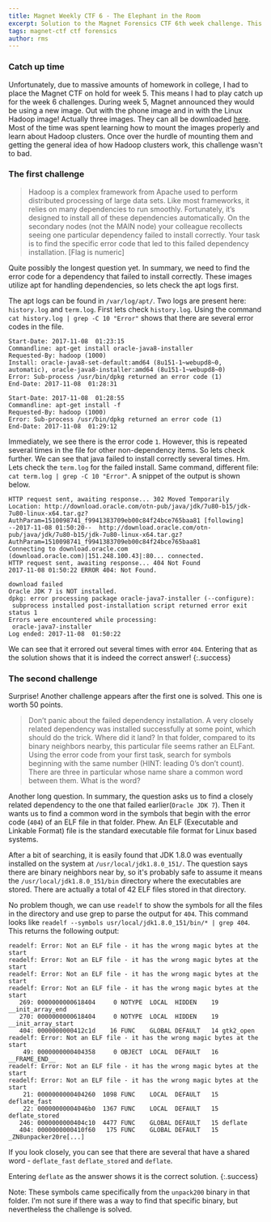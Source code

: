 ```yaml
---
title: Magnet Weekly CTF 6 - The Elephant in the Room
excerpt: Solution to the Magnet Forensics CTF 6th week challenge. This week's challenge continues to utilize the Linux Hadoop images for some interesting challenges.
tags: magnet-ctf ctf forensics
author: rms
---
```


### Catch up time

Unfortunately, due to massive amounts of homework in college, I had to place the Magnet CTF on hold for week 5. This means I had to play catch up for the week 6 challenges. During week 5, Magnet announced they would be using a new image. Out with the phone image and in with the Linux Hadoop image! Actually three images. They can all be downloaded [here](https://archive.org/download/Case2-HDFS). Most of the time was spent learning how to mount the images properly and learn about Hadoop clusters. Once over the hurdle of mounting them and getting the general idea of how Hadoop clusters work, this challenge wasn't to bad.

### The first challenge

> Hadoop is a complex framework from Apache used to perform distributed processing of large data sets. Like most frameworks, it relies on many dependencies to run smoothly. Fortunately, it’s designed to install all of these dependencies automatically. On the secondary nodes (not the MAIN node) your colleague recollects seeing one particular dependency failed to install correctly. Your task is to find the specific error code that led to this failed dependency installation. [Flag is numeric]

Quite possibly the longest question yet. In summary, we need to find the error code for a dependency that failed to install correctly. These images utilize apt for handling dependencies, so lets check the apt logs first.

The apt logs can be found in `/var/log/apt/`. Two logs are present here: `history.log` and `term.log`. First lets check `history.log`. Using the command `cat history.log | grep -C 10 "Error"` shows that there are several error codes in the file. 

```
Start-Date: 2017-11-08  01:23:15
Commandline: apt-get install oracle-java8-installer
Requested-By: hadoop (1000)
Install: oracle-java8-set-default:amd64 (8u151-1~webupd8~0, automatic), oracle-java8-installer:amd64 (8u151-1~webupd8~0)
Error: Sub-process /usr/bin/dpkg returned an error code (1)
End-Date: 2017-11-08  01:28:31

Start-Date: 2017-11-08  01:28:55
Commandline: apt-get install -f
Requested-By: hadoop (1000)
Error: Sub-process /usr/bin/dpkg returned an error code (1)
End-Date: 2017-11-08  01:29:12
```

Immediately, we see there  is the error code `1`. However, this is repeated several times in the file for other non-dependency items. So lets check further. We can see that java failed to install correctly several times. Hm. Lets check the `term.log` for the failed install. Same command, different file: `cat term.log | grep -C 10 "Error"`. A snippet of the output is shown below.

```
HTTP request sent, awaiting response... 302 Moved Temporarily
Location: http://download.oracle.com/otn-pub/java/jdk/7u80-b15/jdk-7u80-linux-x64.tar.gz?AuthParam=1510098741_f9941383709eb00c84f24bce765baa81 [following]
--2017-11-08 01:50:20--  http://download.oracle.com/otn-pub/java/jdk/7u80-b15/jdk-7u80-linux-x64.tar.gz?AuthParam=1510098741_f9941383709eb00c84f24bce765baa81
Connecting to download.oracle.com (download.oracle.com)|151.248.100.43|:80... connected.
HTTP request sent, awaiting response... 404 Not Found
2017-11-08 01:50:22 ERROR 404: Not Found.

download failed
Oracle JDK 7 is NOT installed.
dpkg: error processing package oracle-java7-installer (--configure):
 subprocess installed post-installation script returned error exit status 1
Errors were encountered while processing:
 oracle-java7-installer
Log ended: 2017-11-08  01:50:22
```

We can see that it errored out several times with error `404`. Entering that as the solution shows that it is indeed the correct answer!
{:.success}

### The second challenge

Surprise! Another challenge appears after the first one is solved. This one is worth 50 points.

> Don’t panic about the failed dependency installation. A very closely related dependency was installed successfully at some point, which should do the trick. Where did it land? In that folder, compared to its binary neighbors nearby, this particular file seems rather an ELFant. Using the error code from your first task, search for symbols beginning with the same number (HINT: leading 0’s don’t count). There are three in particular whose name share a common word between them. What is the word?

Another long question. In summary, the question asks us to find a closely related dependency to the one that failed earlier(`Oracle JDK 7`). Then it wants us to find a common word in the symbols that begin with the error code (`404`) of an ELF file in that folder. Phew. An ELF (Executable and Linkable Format) file is the standard executable file format for Linux based systems. 

After a bit of searching, it is easily found that JDK 1.8.0 was eventually installed on the system at `/usr/local/jdk1.8.0_151/`. The question says there are binary neighbors near by, so it's probably safe to assume it means the `/usr/local/jdk1.8.0_151/bin` directory where the executables are stored. There are actually a total of 42 ELF files stored in that directory. 

No problem though, we can use `readelf` to show the symbols for all the files in the directory and use grep to parse the output for `404`. This command looks like `readelf --symbols usr/local/jdk1.8.0_151/bin/* | grep 404`. This returns the following output:

```
readelf: Error: Not an ELF file - it has the wrong magic bytes at the start
readelf: Error: Not an ELF file - it has the wrong magic bytes at the start
readelf: Error: Not an ELF file - it has the wrong magic bytes at the start
readelf: Error: Not an ELF file - it has the wrong magic bytes at the start
   269: 0000000000618404     0 NOTYPE  LOCAL  HIDDEN    19 __init_array_end
   270: 0000000000618404     0 NOTYPE  LOCAL  HIDDEN    19 __init_array_start
   404: 0000000000412c1d    16 FUNC    GLOBAL DEFAULT   14 gtk2_open
readelf: Error: Not an ELF file - it has the wrong magic bytes at the start
    49: 0000000000404358     0 OBJECT  LOCAL  DEFAULT   16 __FRAME_END__
readelf: Error: Not an ELF file - it has the wrong magic bytes at the start
readelf: Error: Not an ELF file - it has the wrong magic bytes at the start
    21: 0000000000404260  1098 FUNC    LOCAL  DEFAULT   15 deflate_fast
    22: 00000000004046b0  1367 FUNC    LOCAL  DEFAULT   15 deflate_stored
   246: 0000000000404c10  4477 FUNC    GLOBAL DEFAULT   15 deflate
   404: 0000000000410f60   175 FUNC    GLOBAL DEFAULT   15 _ZN8unpacker20re[...]
```

If you look closely, you can see that there are several that have a shared word - `deflate_fast` `deflate_stored` and `deflate`. 

Entering `deflate` as the answer shows it is the correct solution. 
{:.success}

Note: These symbols came specifically from the `unpack200` binary in that folder. I'm not sure if there was a way to find that specific binary, but nevertheless the challenge is solved.